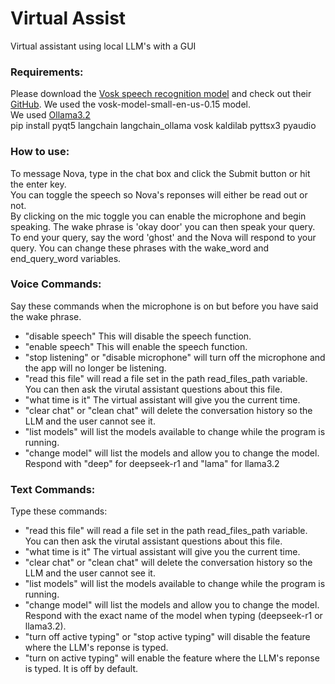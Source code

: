 # Virtual Assist
Virtual assistant using local LLM's with a GUI

### Requirements:
Please download the [Vosk speech recognition model](https://alphacephei.com/vosk/models) and check out their [GitHub](https://github.com/alphacep/vosk-api). We used the vosk-model-small-en-us-0.15 model. </br>
We used [Ollama3.2](https://ollama.com/) </br>
pip install pyqt5 langchain langchain_ollama vosk kaldilab pyttsx3 pyaudio


### How to use:
To message Nova, type in the chat box and click the Submit button or hit the enter key. </br>
You can toggle the speech so Nova's reponses will either be read out or not. </br>
By clicking on the mic toggle you can enable the microphone and begin speaking. The wake phrase is 'okay door' you can then speak your query. To end your query, say the word 'ghost' and the Nova will respond to your query. You can change these phrases with the wake_word and end_query_word variables.

### Voice Commands:
Say these commands when the microphone is on but before you have said the wake phrase. </br>
- "disable speech" This will disable the speech function. </br>
- "enable speech" This will enable the speech function. </br>
- "stop listening" or "disable microphone" will turn off the microphone and the app will no longer be listening. </br>
- "read this file" will read a file set in the path read_files_path variable. You can then ask the virutal assistant questions about this file.
- "what time is it" The virtual assistant will give you the current time.
- "clear chat" or "clean chat" will delete the conversation history so the LLM and the user cannot see it. </br>
- "list models" will list the models available to change while the program is running.
- "change model" will list the models and allow you to change the model. Respond with "deep" for deepseek-r1 and "lama" for llama3.2

### Text Commands:
Type these commands:
- "read this file" will read a file set in the path read_files_path variable. You can then ask the virutal assistant questions about this file.
- "what time is it" The virtual assistant will give you the current time.
- "clear chat" or "clean chat" will delete the conversation history so the LLM and the user cannot see it. </br>
- "list models" will list the models available to change while the program is running.
- "change model" will list the models and allow you to change the model. Respond with the exact name of the model when typing (deepseek-r1 or llama3.2).
- "turn off active typing" or "stop active typing" will disable the feature where the LLM's reponse is typed.
- "turn on active typing" will enable the feature where the LLM's reponse is typed. It is off by default.
